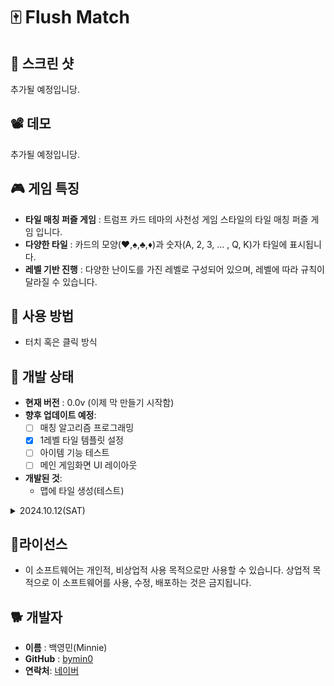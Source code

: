 # 🀄 Flush Match

## 📸 스크린 샷
추가될 예정입니당.

## 📽️ 데모
추가될 예정입니당.

## 🎮 게임 특징
 - **타일 매칭 퍼즐 게임** : 트럼프 카드 테마의 사천성 게임 스타일의 타일 매칭 퍼즐 게임 입니다.
 - **다양한 타일** : 카드의 모양(♥️,♠️,♣️,♦️)과 숫자(A, 2, 3, ... , Q, K)가 타일에 표시됩니다.
 - **레벨 기반 진행** : 다양한 난이도를 가진 레벨로 구성되어 있으며, 레벨에 따라 규칙이 달라질 수 있습니다.

## 🚀 사용 방법
- 터치 혹은 클릭 방식

## 🚧 개발 상태
- **현재 버전** : 0.0v (이제 막 만들기 시작함)
- **향후 업데이트 예정**:
	- [ ] 매칭 알고리즘 프로그래밍
	- [x] 1레벨 타일 템플릿 설정
	- [ ] 아이템 기능 테스트
	- [ ] 메인 게임화면 UI 레이아웃
- **개발된 것**:
	- 맵에 타일 생성(테스트)

<details>
<summary>2024.10.12(SAT)</summary>
<div markdown="1">
<dl>
	<dt>현재 버전</dt> <dd> : 0.0v (이제 막 만들기 시작함)</dd>
	<dt>향후 업데이트 예정</dt>
		<dd>: 매칭 알고리즘 프로그래밍</dd>
		<dd>: 1레벨 타일 템플릿 설정-24.10.13(sun)</dd>
		<dd>: 아이템 기능 테스트</dd>
		<dd>: 메인 게임화면 UI 레이아웃</dd>
</dl>
</div>
</details>

## 📌라이선스
- 이 소프트웨어는 개인적, 비상업적 사용 목적으로만 사용할 수 있습니다. 상업적 목적으로 이 소프트웨어를 사용, 수정, 배포하는 것은 금지됩니다.

## 🐕 개발자
-   **이름**  : 백영민(Minnie)
-   **GitHub**  : [bymin0](https://github.com/bymin0)
-   **연락처**:  [네이버](ymbaek0@naver.com)
